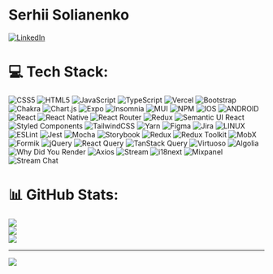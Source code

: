 # Serhii Solianenko
[![LinkedIn](https://img.shields.io/badge/LinkedIn-%230077B5.svg?logo=linkedin&logoColor=white)](https://www.linkedin.com/in/serhii-solyanenko-6b64ab1ba/) 

# 💻 Tech Stack:
![CSS5](https://img.shields.io/badge/css5-%231572B6.svg?style=for-the-badge&logo=css3&logoColor=white)  ![HTML5](https://img.shields.io/badge/html5-%23E34F26.svg?style=for-the-badge&logo=html5&logoColor=white) ![JavaScript](https://img.shields.io/badge/javascript-%23323330.svg?style=for-the-badge&logo=javascript&logoColor=%23F7DF1E) ![TypeScript](https://img.shields.io/badge/typescript-%23007ACC.svg?style=for-the-badge&logo=typescript&logoColor=white)   ![Vercel](https://img.shields.io/badge/vercel-%23000000.svg?style=for-the-badge&logo=vercel&logoColor=white) ![Bootstrap](https://img.shields.io/badge/bootstrap-%23563D7C.svg?style=for-the-badge&logo=bootstrap&logoColor=white) ![Chakra](https://img.shields.io/badge/chakra-%234ED1C5.svg?style=for-the-badge&logo=chakraui&logoColor=white) ![Chart.js](https://img.shields.io/badge/chart.js-F5788D.svg?style=for-the-badge&logo=chart.js&logoColor=white) ![Expo](https://img.shields.io/badge/expo-1C1E24?style=for-the-badge&logo=expo&logoColor=#D04A37) ![Insomnia](https://img.shields.io/badge/Insomnia-black?style=for-the-badge&logo=insomnia&logoColor=5849BE)  ![MUI](https://img.shields.io/badge/MUI-%230081CB.svg?style=for-the-badge&logo=material-ui&logoColor=white) ![NPM](https://img.shields.io/badge/Next-black?style=for-the-badge&logo=next.js&logoColor=white) ![IOS](https://img.shields.io/badge/IOS-%2320232a.svg?style=for-the-badge&logo=apple&logoColor=white) ![ANDROID](https://img.shields.io/badge/android-%2320232a.svg?style=for-the-badge&logo=android&logoColor=%a4c639) ![React](https://img.shields.io/badge/react-%2320232a.svg?style=for-the-badge&logo=react&logoColor=%2361DAFB) ![React Native](https://img.shields.io/badge/react_native-%2320232a.svg?style=for-the-badge&logo=react&logoColor=%2361DAFB) ![React Router](https://img.shields.io/badge/React_Router-CA4245?style=for-the-badge&logo=react-router&logoColor=white) ![Redux](https://img.shields.io/badge/redux-%23593d88.svg?style=for-the-badge&logo=redux&logoColor=white) ![Semantic UI React](https://img.shields.io/badge/Semantic%20UI%20React-%2335BDB2.svg?style=for-the-badge&logo=SemanticUIReact&logoColor=white) ![Styled Components](https://img.shields.io/badge/styled--components-DB7093?style=for-the-badge&logo=styled-components&logoColor=white) ![TailwindCSS](https://img.shields.io/badge/tailwindcss-%2338B2AC.svg?style=for-the-badge&logo=tailwind-css&logoColor=white) ![Yarn](https://img.shields.io/badge/yarn-%232C8EBB.svg?style=for-the-badge&logo=yarn&logoColor=white) ![Figma](https://img.shields.io/badge/figma-%23F24E1E.svg?style=for-the-badge&logo=figma&logoColor=white) ![Jira](https://img.shields.io/badge/jira-%230A0FFF.svg?style=for-the-badge&logo=jira&logoColor=white) ![LINUX](https://img.shields.io/badge/Linux-FCC624?style=for-the-badge&logo=linux&logoColor=black) ![ESLint](https://img.shields.io/badge/ESLint-4B3263?style=for-the-badge&logo=eslint&logoColor=white) 
![Jest](https://img.shields.io/badge/jest-%23C21325.svg?style=for-the-badge&logo=jest&logoColor=white)
![Mocha](https://img.shields.io/badge/mocha-%238D6748.svg?style=for-the-badge&logo=mocha&logoColor=white)
![Storybook](https://img.shields.io/badge/storybook-%23FF4785.svg?style=for-the-badge&logo=storybook&logoColor=white)
![Redux](https://img.shields.io/badge/redux-%23764ABC.svg?style=for-the-badge&logo=redux&logoColor=white)
![Redux Toolkit](https://img.shields.io/badge/redux_toolkit-%23018bff.svg?style=for-the-badge&logo=redux&logoColor=white)
![MobX](https://img.shields.io/badge/MobX-%23FF9955.svg?style=for-the-badge&logo=MobX&logoColor=white)
![Formik](https://img.shields.io/badge/Formik-%23EE0000.svg?style=for-the-badge&logo=Formik&logoColor=white)
![jQuery](https://img.shields.io/badge/jQuery-%230769AD.svg?style=for-the-badge&logo=jQuery&logoColor=white)
![React Query](https://img.shields.io/badge/React%20Query-%23FF4154.svg?style=for-the-badge&logo=reactquery&logoColor=white)
![TanStack Query](https://img.shields.io/badge/TanStack%20Query-%23FF4154.svg?style=for-the-badge&logo=reactquery&logoColor=white)
![Virtuoso](https://img.shields.io/badge/Virtuoso-%232563EB.svg?style=for-the-badge&logo=react&logoColor=white)
![Algolia](https://img.shields.io/badge/Algolia-%235468FF.svg?style=for-the-badge&logo=algolia&logoColor=white)
![Why Did You Render](https://img.shields.io/badge/Why%20Did%20You%20Render-%23FF6B6B.svg?style=for-the-badge&logo=react&logoColor=white)
![Axios](https://img.shields.io/badge/Axios-%235A29E4.svg?style=for-the-badge&logo=axios&logoColor=white)
![Stream](https://img.shields.io/badge/Stream-%23005FFF.svg?style=for-the-badge&logo=stream&logoColor=white)
![i18next](https://img.shields.io/badge/i18next-%2326A69A.svg?style=for-the-badge&logo=i18next&logoColor=white)
![Mixpanel](https://img.shields.io/badge/Mixpanel-%237856FF.svg?style=for-the-badge&logo=mixpanel&logoColor=white)
![Stream Chat](https://img.shields.io/badge/Stream%20Chat-%23005FFF.svg?style=for-the-badge&logo=stream&logoColor=white)






# 📊 GitHub Stats:
![](https://github-readme-stats.vercel.app/api?username=Ssolyanenko&theme=radical&hide_border=false&include_all_commits=true&count_private=true)<br/>
![](https://github-readme-streak-stats.herokuapp.com/?user=Ssolyanenko&theme=radical&hide_border=false)<br/>
![](https://github-readme-stats.vercel.app/api/top-langs/?username=Ssolyanenko&theme=radical&hide_border=false&include_all_commits=true&count_private=true&layout=compact)

---
[![](https://visitcount.itsvg.in/api?id=Ssolyanenko&icon=6&color=2)](https://visitcount.itsvg.in)

